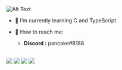 ![Alt Text](https://i.pinimg.com/originals/8d/d1/76/8dd176c04a07c37b80a640dbc73382ff.gif)

- 🍪 I’m currently learning C and TypeScript

- 🍪 How to reach me: 
  - **Discord  :** pancake#8188

<br>

<a href="https://www.java.com/" style="text-decoration: none;">
    <img src="https://img.shields.io/badge/Java-ED8B00?style=for-the-badge&logo=java&logoColor=white" />
</a>

<a href="https://www.php.net/" style="text-decoration: none;">
    <img src="https://img.shields.io/badge/PHP-777BB4?style=for-the-badge&logo=php&logoColor=white" />
</a>

<a href="https://www.javascript.com/" style="text-decoration: none;">
    <img src="https://img.shields.io/badge/javascript-b8920d?style=for-the-badge&logo=javascript&logoColor=white" />
</a>

<a href="https://www.python.org/" style="text-decoration: none;">
    <img src="https://img.shields.io/badge/python-#217cd1?style=for-the-badge&logo=python&logoColor=white" />
</a>
